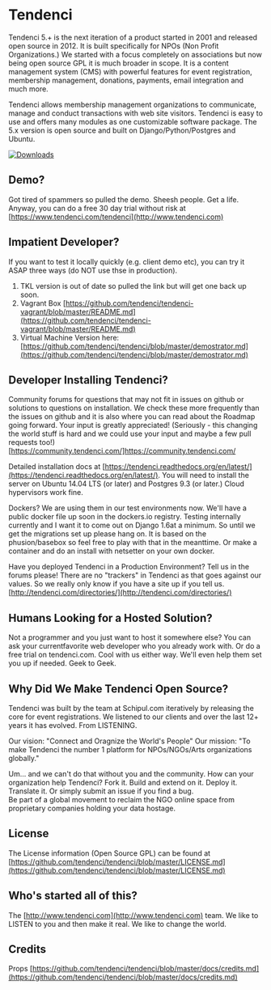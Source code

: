 # Tendenci

Tendenci 5.+ is the next iteration of a product started in 2001 and released open source in 2012. It is built specifically for NPOs (Non Profit Organizations.) We started with a focus completely on associations but now being open source GPL it is much broader in scope. 
It is a content management system (CMS) with powerful features for event registration, membership management, donations, payments, email integration and much more.

Tendenci allows membership management organizations to communicate, manage and conduct transactions with web site visitors. Tendenci is easy to use and offers many modules as one customizable software package. The 5.x version is open source and built on Django/Python/Postgres and Ubuntu.

[![Downloads](https://pypip.in/d/tendenci/badge.png)](https://pypi.python.org/pypi/tendenci/)


## Demo?  

Got tired of spammers so pulled the demo. Sheesh people. Get a life. Anyway, you can do a free 30 day trial without risk at 
[https://www.tendenci.com/tendenci](http://www.tendenci.com)

## Impatient Developer?  

If you want to test it locally quickly (e.g. client demo etc), you can try it ASAP three ways (do NOT use thse in production).  

1) TKL version is out of date so pulled the link but will get one back up soon.
2) Vagrant Box [https://github.com/tendenci/tendenci-vagrant/blob/master/README.md](https://github.com/tendenci/tendenci-vagrant/blob/master/README.md)  
3) Virtual Machine Version here: [https://github.com/tendenci/tendenci/blob/master/demostrator.md](https://github.com/tendenci/tendenci/blob/master/demostrator.md)  
 

## Developer Installing Tendenci?  

Community forums for questions that may not fit in issues on github or solutions to questions on installation. We check these more frequently than the issues on github and it is also where you can read about the Roadmap going forward. Your input is greatly appreciated! (Seriously - this changing the world stuff is hard and we could use your input and maybe a few pull requests too!)
[https://community.tendenci.com/]https://community.tendenci.com/

Detailed installation docs at [https://tendenci.readthedocs.org/en/latest/](https://tendenci.readthedocs.org/en/latest/). 
You will need to install the server on Ubuntu 14.04 LTS (or later) and Postgres 9.3 (or later.) Cloud hypervisors work fine.  

Dockers? We are using them in our test environments now. We'll have a public docker file up soon in the dockers.io registry. Testing internally currently and I want it to come out on Django 1.6at a minimum. So until we get the migrations set up please hang on. It is based on the phusion/basebox so feel free to play with that in the meanttime. Or make a container and do an install with netsetter on your own docker.

Have you deployed Tendenci in a Production Environment? Tell us in the forums please! There are no "trackers" in Tendenci as that goes against our values. So we really only know if you have a site up if you tell us. 
[http://tendenci.com/directories/](http://tendenci.com/directories/)

## Humans Looking for a Hosted Solution?  

Not a programmer and you just want to host it somewhere else? You can ask your currentfavorite web developer who you already work with. Or do a free trial on tendenci.com. Cool with us either way. We'll even help them set you up if needed. Geek to Geek.  

## Why Did We Make Tendenci Open Source?  

Tendenci was built by the team at Schipul.com iteratively by releasing the core for event registrations. We listened to our clients and over the last 12+ years it has evolved. From LISTENING.  

Our vision: "Connect and Oragnize the World's People" 
Our mission: "To make Tendenci the number 1 platform for NPOs/NGOs/Arts organizations globally."  

Um... and we can't do that without you and the community. How can your organization help Tendenci? Fork it. Build and extend on it. Deploy it. Translate it. Or simply submit an issue if you find a bug.  
Be part of a global movement to reclaim the NGO online space from proprietary companies holding your data hostage.

## License

The License information (Open Source GPL) can be found at [https://github.com/tendenci/tendenci/blob/master/LICENSE.md](https://github.com/tendenci/tendenci/blob/master/LICENSE.md)

## Who's started all of this?

The [http://www.tendenci.com](http://www.tendenci.com) team. We like to LISTEN to you and then make it real. We like to change the world.

## Credits

Props [https://github.com/tendenci/tendenci/blob/master/docs/credits.md](https://github.com/tendenci/tendenci/blob/master/docs/credits.md)


